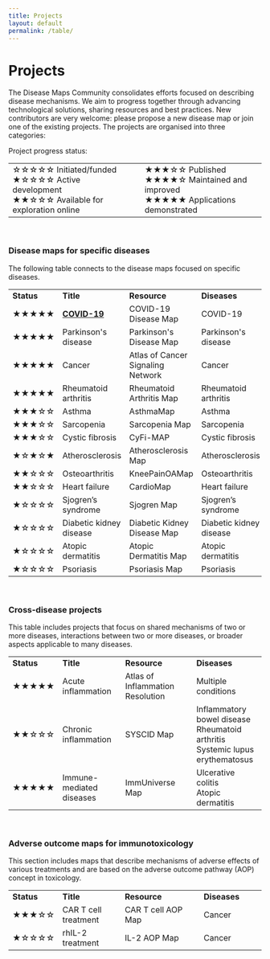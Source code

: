 ```yaml
---
title: Projects
layout: default
permalink: /table/
---
```


# Projects
        
The Disease Maps Community consolidates efforts focused on describing disease mechanisms. We aim to progress together through advancing technological solutions, sharing resources and best practices. New contributors are very welcome: please propose a new disease map or join one of the existing projects. The projects are organised into three categories:  

Project progress status:
<table>
<tr style="height: 20px;">
<td style="width: 320px;">
&#9734;&#9734;&#9734;&#9734;&#9734; Initiated/funded<br />
&#9733;&#9734;&#9734;&#9734;&#9734; Active development<br />
&#9733;&#9733;&#9734;&#9734;&#9734; Available for exploration online 
</td>
<td style="width: 0px;"> </td>
<td style="width: 320px;"> 
&#9733;&#9733;&#9733;&#9734;&#9734; Published<br />
&#9733;&#9733;&#9733;&#9733;&#9734; Maintained and improved<br />  
&#9733;&#9733;&#9733;&#9733;&#9733; Applications demonstrated
</td>
</tr>
</table>

<br />

### Disease maps for specific diseases

The following table connects to the disease maps focused on specific diseases.

<table>
        <tr>
        <td style="width: 70px;"><strong>Status</strong></td>
        <td style="width: 160px;"><strong>Title</strong></td>
        <td style="width: 250px;"><strong>Resource</strong></td>
        <td style="width: 160px;"><strong>Diseases</strong></td>
</tr>
        <tr>
        <td>&#9733;&#9733;&#9733;&#9733;&#9733;</td>
        <td><strong><a href="../covid-19/" target="_blank">COVID-19</a></strong></td>
        <td>COVID-19 Disease Map</td>
        <td>COVID-19</td>
</tr>
        <tr>
        <td>&#9733;&#9733;&#9733;&#9733;&#9733;</td>
        <td>Parkinson's disease</td>
        <td>Parkinson's Disease Map</td>
        <td>Parkinson's disease</td>
</tr>
        <tr>
        <td>&#9733;&#9733;&#9733;&#9733;&#9733;</td>
        <td>Cancer</td>
        <td>Atlas of Cancer Signaling Network</td>
        <td>Cancer</td>
</tr>
        <tr>
        <td>&#9733;&#9733;&#9733;&#9733;&#9733;</td>
        <td>Rheumatoid arthritis</td>
        <td>Rheumatoid Arthritis Map</td>
        <td>Rheumatoid arthritis</td>
</tr>
        <tr>
        <td>&#9733;&#9733;&#9733;&#9734;&#9734;</td>
        <td>Asthma</td>
        <td>AsthmaMap</td>
        <td>Asthma</td>
</tr>
        <tr>
        <td>&#9733;&#9733;&#9733;&#9734;&#9734;</td>
        <td>Sarcopenia</td>
        <td>Sarcopenia Map</td>
        <td>Sarcopenia</td>
</tr>
        <tr>
        <td>&#9733;&#9733;&#9733;&#9734;&#9734;</td>
        <td>Cystic fibrosis</td>
        <td>CyFi-MAP</td>
        <td>Cystic fibrosis</td>
</tr>
        <tr>
        <td>&#9733;&#9734;&#9733;&#9734;&#9733;</td>
        <td>Atherosclerosis</td>
        <td>Atherosclerosis Map</td>
        <td>Atherosclerosis</td>
</tr>
        <tr>
        <td>&#9733;&#9733;&#9734;&#9734;&#9734;</td>
        <td>Osteoarthritis</td>
        <td>KneePainOAMap</td>
        <td>Osteoarthritis</td>
</tr>
        <tr>
        <td>&#9733;&#9733;&#9734;&#9734;&#9734;</td>
        <td>Heart failure</td>
        <td>CardioMap</td>
        <td>Heart failure</td>
</tr>
        <tr>
        <td>&#9733;&#9734;&#9734;&#9734;&#9734;</td>
        <td>Sjogren’s syndrome</td>
        <td>Sjogren Map</td>
        <td>Sjogren’s syndrome</td>
</tr>
        <tr>
        <td>&#9733;&#9734;&#9734;&#9734;&#9734;</td>
        <td>Diabetic kidney disease</td>
        <td>Diabetic Kidney Disease Map</td>
        <td>Diabetic kidney disease</td>
</tr>
        <tr>
        <td>&#9733;&#9734;&#9734;&#9734;&#9734;</td>
        <td>Atopic dermatitis</td>
        <td>Atopic Dermatitis Map</td>
        <td>Atopic dermatitis</td>
</tr>
        <tr>
        <td>&#9733;&#9734;&#9734;&#9734;&#9734;</td>
        <td>Psoriasis</td>
        <td>Psoriasis Map</td>
        <td>Psoriasis</td>
</tr>
</table>

<br />

### Cross-disease projects

This table includes projects that focus on shared mechanisms of two or more diseases, interactions between two or more diseases, or broader aspects applicable to many diseases.

<table>
<tr>
        <td style="width: 80px;"><strong>Status</strong></td>
        <td style="width: 160px;"><strong>Title</strong></td>
        <td style="width: 240px;"><strong>Resource</strong></td>
        <td style="width: 160px;"><strong>Diseases</strong></td>
</tr>
<tr>
        <td>&#9733;&#9733;&#9733;&#9733;&#9733;</td>
        <td>Acute inflammation</td>
        <td>Atlas of Inflammation Resolution</td>
        <td>Multiple conditions</td>
</tr>
<tr>
        <td>&#9733;&#9733;&#9734;&#9734;&#9734;</td>
        <td>Chronic inflammation</td>
        <td>SYSCID Map</td>
        <td>Inflammatory bowel disease<br />Rheumatoid arthritis<br />Systemic lupus erythematosus</td>
</tr>
<tr>
        <td>&#9733;&#9733;&#9733;&#9733;&#9733;</td>
        <td>Immune-mediated diseases</td>
        <td>ImmUniverse Map</td>
        <td>Ulcerative colitis<br />Atopic dermatitis</td>
</tr>
</table>

<br />

### Adverse outcome maps for immunotoxicology

This section includes maps that describe mechanisms of adverse effects of various treatments and are based on the adverse outcome pathway (AOP) concept in toxicology.  

<table>
<tr>
        <td style="width: 80px;"><strong>Status</strong></td>
        <td style="width: 160px;"><strong>Title</strong></td>
        <td style="width: 240px;"><strong>Resource</strong></td>
        <td style="width: 160px;"><strong>Diseases</strong></td>
</tr>
<tr>
        <td>&#9733;&#9733;&#9733;&#9734;&#9734;</td>
        <td>CAR T cell treatment</td>
        <td>CAR T cell AOP Map</td>
        <td>Cancer</td>
</tr>
<tr>
        <td>&#9733;&#9734;&#9734;&#9734;&#9734;</td>
        <td>rhIL-2 treatment</td>
        <td>IL-2 AOP Map</td>
        <td>Cancer</td>
</tr>
</table>

